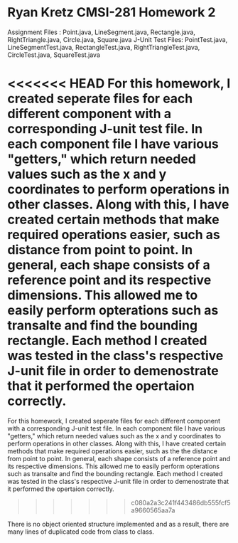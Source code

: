 Ryan Kretz
CMSI-281
Homework 2
========

Assignment Files : Point.java, LineSegment.java, Rectangle.java, RightTriangle.java, Circle.java, Square.java
J-Unit Test Files: PointTest.java, LineSegmentTest.java, RectangleTest.java, RightTriangleTest.java, CircleTest.java, SquareTest.java

<<<<<<< HEAD
For this homework, I created seperate files for each different component with a corresponding J-unit test file. In each component file I have various "getters," which return needed values such as the x and y coordinates to perform operations in other classes. Along with this, I have created certain methods that make required operations easier, such as distance from point to point. In general, each shape consists of a reference point and its respective dimensions. This allowed me to easily perform opterations such as transalte and find the bounding rectangle. Each method I created was tested in the class's respective J-unit file in order to demenostrate that it performed the opertaion correctly. 
=======
For this homework, I created seperate files for each different component with a corresponding J-unit test file. In each component file I have various "getters," which return needed values such as the x and y coordinates to perform operations in other classes. Along with this, I have created certain methods that make required operations easier, such as the the distance from point to point. In general, each shape consists of a reference point and its respective dimensions. This allowed me to easily perform opterations such as transalte and find the bounding rectangle. Each method I created was tested in the class's respective J-unit file in order to demenostrate that it performed the opertaion correctly. 
>>>>>>> c080a2a3c241f443486db555fcf5a9660565aa7a

There is no object oriented structure implemented and as a result, there are many lines of duplicated code from class to class. 



